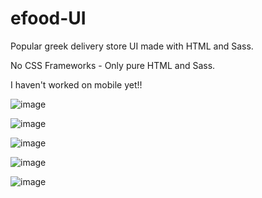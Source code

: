 # efood-UI
Popular greek delivery store UI made with HTML and Sass.

No CSS Frameworks - Only pure HTML and Sass.

I haven't worked on mobile yet!!

![image](https://user-images.githubusercontent.com/53904733/94363775-5c31df00-00cd-11eb-96ef-bb471e56ec05.png)

![image](https://user-images.githubusercontent.com/53904733/94363798-72d83600-00cd-11eb-957c-ca8ed4492c0c.png)

![image](https://user-images.githubusercontent.com/53904733/94363809-7ec3f800-00cd-11eb-864a-19bb0955f540.png)

![image](https://user-images.githubusercontent.com/53904733/94363818-8be0e700-00cd-11eb-90d7-0632d73aecad.png)

![image](https://user-images.githubusercontent.com/53904733/94363823-926f5e80-00cd-11eb-8b04-c6b4c86f0d7a.png)

